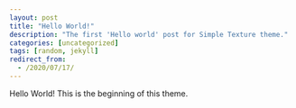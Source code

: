 ```yaml
---
layout: post
title: "Hello World!"
description: "The first 'Hello world' post for Simple Texture theme."
categories: [uncategorized]
tags: [random, jekyll]
redirect_from:
  - /2020/07/17/
---
```

Hello World! This is the beginning of this theme.
